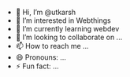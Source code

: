 - 👋 Hi, I’m @utkarsh
- 👀 I’m interested in Webthings
- 🌱 I’m currently learning webdev
- 💞️ I’m looking to collaborate on ...
- 📫 How to reach me ...
- 😄 Pronouns: ...
- ⚡ Fun fact: ...

<!---
utkarshgithard/utkarshgithard is a ✨ special ✨ repository because its `README.md` (this file) appears on your GitHub profile.
You can click the Preview link to take a look at your changes.
--->
